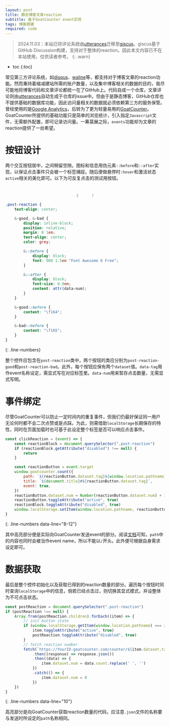 ```yaml
---
layout: post
title: 静态博客文章reaction
subtitle: 基于GoatCounter event实现
tags: 博客搭建
required: code
---
```


> 2024.11.03：本站已将评论系统由[utterances](https://utteranc.es)迁移至[giscus](https://giscus.app)。giscus基于GitHub Discussion构建，支持对于整体的reaction。因此本文内容已不在本站使用，仅供读者参考。
{: .warn}

- toc
{:toc}

常见第三方评论系统，如[disqus](https://disqus.com)、[waline](https://waline.js.org)等，都支持对于博客文章的reaction功能。然而秉持着缩减建站所需的账户数量，以及集中博客相关的数据的目的，我尽可能地将博客代码和文章评论都统一在了GitHub上。代码自成一个仓库，文章评论则由[utterances](https://utteranc.es)自动生成于仓库的issue中。但由于是静态博客，GitHub仓库也不提供基础的数据库功能，因此访问量相关的数据就必须依赖第三方的服务保管。曾经使用的是[Google Analytics](https://developers.google.com/analytics)，后转为了更为轻量易用的[GoatCounter](https://www.goatcounter.com)。GoatCounter所提供的基础功能只是简单的浏览统计，引入指定`Javascript`文件，无需额外配置，即可记录访问量。一筹莫展之际，`events`功能却为文章的reaction提供了一丝希望。

# 按钮设计

两个交互按钮居中，之间稍留空隙。图标和信息用伪元素`::before`和`::after`实现，以保证点击事件只会被一个标签捕捉。随后便做悬停时`:hover`和激活状态`active`相关的美化即可。以下为可反复点击的测试用按钮。

<div class="post-reaction">
    <div class="post-reaction-good" onclick="clickReactionTest(event)" data-tag="good" data-num="2"></div>
    <div class="post-reaction-bad" onclick="clickReactionTest(event)" data-tag="bad" data-num="1"></div>
</div>
<style>
.post-reaction {
    text-align: center;
    animation: 1s fadeIn 1s backwards;
}
.post-reaction-good, .post-reaction-bad {
	display: inline-block;
    position: relative;
    margin: 0 1em;
    text-align: center;
    color: grey;
    transition: color 0.3s ease;
}
.post-reaction-good::before, .post-reaction-bad::before {
	 display: block;
	 font: 900 1.5em "Font Awesome 6 Free";
}
.post-reaction-good::after, .post-reaction-bad::after {
    display: block;
    font-size: 0.8em;
    content: attr(data-num);
}
.post-reaction-good[active], .post-reaction-bad[active] {
    color: #d08770;
    animation: 1s tada backwards;
}
:not(.post-reaction[disabled]) > .post-reaction-good:hover, :not(.post-reaction[disabled]) > .post-reaction-bad:hover {
    color: #ebcb8b;
}
:not(.post-reaction[disabled]) > .post-reaction-good:hover::before, :not(.post-reaction[disabled]) > .post-reaction-bad:hover::before {
    animation: 1s bounce infinite;
}
.post-reaction-good::before {
    content: "\f164";
}
.post-reaction-bad::before {
    content: "\f165";
}
</style>
<script>
clickReactionTest = (event) => {
    const reactionButton = event.target
    reactionButton.dataset.num = Number(reactionButton.dataset.num) + 1
    reactionButton.toggleAttribute("active", true)
    window.setTimeout(() => {
        reactionButton.toggleAttribute("active", false)
    }, 3000)
}
</script>

```scss
.post-reaction {
    text-align: center;

    &-good, &-bad {
        display: inline-block;
        position: relative;
        margin: 0 1em;
        text-align: center;
        color: grey;

        &::before {
            display: block;
            font: 900 1.5em "Font Awesome 6 Free";
        }

        &::after {
            display: block;
            font-size: 0.8em;
            content: attr(data-num);
        }
    }

    &-good::before {
        content: "\f164";
    }

    &-bad::before {
        content: "\f165";
    }
}
```
{: .line-numbers}

整个控件应包含在`post-reaction`类中，两个按钮的类应分别为`post-reaction-good`和`post-reaction-bad`。此外，每个按钮应保有两个`dataset`值。`data-tag`用作event名称设定，需显式写在对应标签里。`data-num`用来暂存点击数量，无需显式写明。

# 事件绑定

尽管GoatCounter可以防止一定时间内的重复事件，但我们仍最好保证同一用户无论何时都不会二次点赞或是点踩。为此，则需借助`localStorage`长期保存的特性，同时在页面加载时也可基于此设定整个标签是否可以响应点击事件。

```javascript
const clickReaction = (event) => {
    const reactionBlock = document.querySelector(".post-reaction")
    if (reactionBlock.getAttribute("disabled") !== null) {
        return
    }

    const reactionButton = event.target
    window.goatcounter.count({
        path: `${reactionButton.dataset.tag}${window.location.pathname}`,
        title: `${document.title}#${reactionButton.dataset.tag}`,
        event: true,
    })
    reactionButton.dataset.num = Number(reactionButton.dataset.num) + 1
    reactionButton.toggleAttribute("active", true)
    reactionBlock.toggleAttribute("disabled", true)
    window.localStorage.setItem(window.location.pathname, reactionButton.dataset.tag)
}
```
{: .line-numbers data-line="8-12"}

其中高亮部分便是实际向GoatCounter发送event的部分。阅读[文档](https://www.goatcounter.com/help/events)可知，`path`中的内容也同时会被当作event name，所以不能以`/`开头。此外便可根据自身需求设定即可。

# 数据获取

最后是整个控件初始化以及获取已得到的reaction数量的部分。遍历每个按钮时同时查询`localStorage`中的信息，倘若已经点击过，则切换其显式模式，并设整体为不可点击状态。

```javascript
const postReaction = document.querySelector(".post-reaction")
if (postReaction !== null) {
    Array.from(postReaction.children).forEach((item) => {
        // init button state
        if (window.localStorage.getItem(window.location.pathname) === item.dataset.tag) {
            item.toggleAttribute("active", true)
            postReaction.toggleAttribute("disabled", true)
        }
        // fetch reaction number
        fetch(`https://YourID.goatcounter.com/counter/${item.dataset.tag}${encodeURIComponent(window.location.pathname)}.json`)
            .then((response) => response.json())
            .then((data) => {
                item.dataset.num = data.count.replace(' ', '')
            })
            .catch(() => {
                item.dataset.num = 0
            })
    })
}
```
{: .line-numbers data-line="10"}

高亮部分是向GoatCounter获取reaction数量的代码，应注意`.json`文件的名称要与发送时所设定的`path`名称相同。
